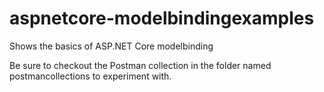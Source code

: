 # aspnetcore-modelbindingexamples
Shows the basics of ASP.NET Core modelbinding

Be sure to checkout the Postman collection in the folder named postmancollections to experiment with.
